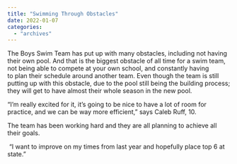 ```yaml
---
title: "Swimming Through Obstacles"
date: 2022-01-07
categories: 
  - "archives"
---
```


The Boys Swim Team has put up with many obstacles, including not having their own pool. And that is the biggest obstacle of all time for a swim team, not being able to compete at your own school, and constantly having to plan their schedule around another team. Even though the team is still putting up with this obstacle, due to the pool still being the building process; they will get to have almost their whole season in the new pool.  

“I’m really excited for it, it’s going to be nice to have a lot of room for practice, and we can be way more efficient,” says Caleb Ruff, 10.  

The team has been working hard and they are all planning to achieve all their goals. 

 “I want to improve on my times from last year and hopefully place top 6 at state.”
